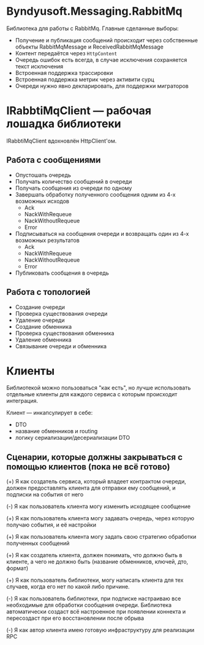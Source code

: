 # Byndyusoft.Messaging.RabbitMq

Библиотека для работы с RabbitMq. Главные сделанные выборы:

- Получение и публикация сообщений происходит через собственные объекты RabbitMqMessage и ReceivedRabbitMqMessage
- Контент передаётся через `HttpContent`
- Очередь ошибок есть всегда, в случае исключения сохраняется текст исключения
- Встроенная поддержка трассировки
- Встроенная поддержка метрик через активити сурц
- Очереди нужно явно декларировать, для поддержки миграторов

# IRabbtiMqСlient — рабочая лошадка библиотеки

IRabbtiMqСlient вдохновлён HttpClient'ом.

## Работа с сообщениями

- Опустошать очередь
- Получать количество сообщений в очереди
- Получать сообщения из очереди по одному
- Завершать обработку полученного сообщения одним из 4-х возможных исходов
  - Ack
  - NackWithRequeue
  - NackWithoutRequeue
  - Error
- Подписываться на сообщения очереди и возвращать один из 4-х возможных результатов
  - Ack
  - NackWithRequeue
  - NackWithoutRequeue
  - Error
- Публиковать сообщения в очередь

## Работа с топологией

- Создание очереди
- Проверка существования очереди
- Удаление очереди
- Создание обменника
- Проверка существования обменника
- Удаление обменника
- Связывание очереди и обменника

# Клиенты

Библиотекой можно пользоваться "как есть", но лучше использовать отдельные клиенты для каждого сервиса с которым происходит интеграция.

Клиент — инкапсулирует в себе:

- DTO
- название обменников и routing
- логику сериализации/десериализации DTO

## Сценарии, которые должны закрываться с помощью клиентов (пока не всё готово)

(+) Я как создатель сервиса, который владеет контрактом очереди, должен предоставлять клиента для отправки ему сообщений, и подписки на события от него

(-) Я как пользователь клиента могу изменить исходящее сообщение

(+) Я как пользователь клиента могу задавать очередь, через которую получаю события, и её настройки

(+) Я как пользователь клиента могу задать свою стратегию обработки полученных сообщений

(+) Я как создатель клиента, должен понимать, что должно быть в клиенте, а чего не должно быть (название обменников, ключей, дто, формат)

(+) Я как пользователь библиотеки, могу написать клиента для тех случаев, когда его нет по какой либо причине.

(-) Я как пользователь библиотеки, при подписке настраиваю все необходимые для обработки сообщения очереди. Библиотека автоматически создаст всё настроенное при появлении коннекта и пересоздаст при его восстановлении после обрыва

(-) Я как автор клиента имею готовую инфраструктуру для реализации RPC
